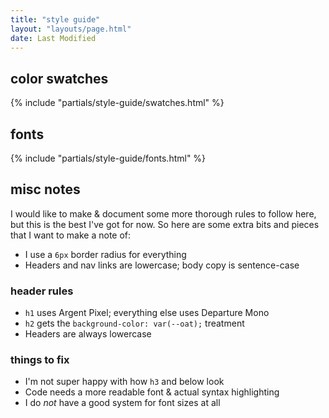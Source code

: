 ```yaml
---
title: "style guide"
layout: "layouts/page.html"
date: Last Modified
---
```


## color swatches

{% include "partials/style-guide/swatches.html" %}

## fonts

{% include "partials/style-guide/fonts.html" %}

## misc notes

I would like to make & document some more thorough rules to follow here, but this is the best I've got for now. So here are some extra bits and pieces that I want to make a note of:

- I use a `6px` border radius for everything
- Headers and nav links are lowercase; body copy is sentence-case

### header rules

- `h1` uses Argent Pixel; everything else uses Departure Mono
- `h2` gets the `background-color: var(--oat);` treatment
- Headers are always lowercase

### things to fix

- I'm not super happy with how `h3` and below look
- Code needs a more readable font & actual syntax highlighting
- I do _not_ have a good system for font sizes at all
